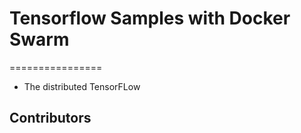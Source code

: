 # Tensorflow Samples with Docker Swarm

================
- The distributed TensorFLow

Contributors
-------------------


